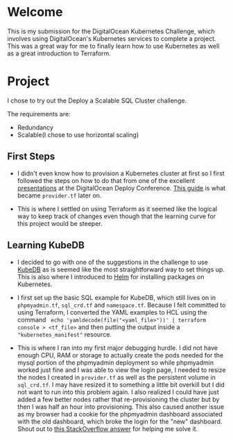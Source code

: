 # Welcome

This is my submission for the DigitalOcean Kubernetes Challenge, which involves
using DigitalOcean's Kubernetes services to complete a project. This was a 
great way for me to finally learn how to use Kubernetes as well as a great 
introduction to Terraform.

# Project

I chose to try out the Deploy a Scalable SQL Cluster challenge. 

The requirements are:
- Redundancy
- Scalable(I chose to use horizontal scaling)

## First Steps

- I didn't even know how to provision a Kubernetes cluster at first so I first
followed the steps on how to do that from one of the excellent 
[presentations](https://www.youtube.com/watch?v=dCv6dRjtgHI) at the 
DigitalOcean Deploy Conference. 
[This guide](https://www.digitalocean.com/community/tutorials/how-to-use-terraform-with-digitalocean) 
is what became `provider.tf` later on.

- This is where I settled on using Terraform as it seemed like the logical way
to keep track of changes even though that the learning curve for this project
would be steeper. 

## Learning KubeDB
- I decided to go with one of the suggestions in the challenge to use
[KubeDB](https://kubedb.com/) as is seemed like the most straightforward way to
set things up. This is also where I introduced to [Helm](https://helm.sh/) for 
installing packages on Kubernetes.

- I first set up the basic SQL example for KubeDB, which still lives on in 
`phpmyadmin.tf`, `sql_crd.tf` and `namespace.tf`. Because I felt committed to
using Terraform, I converted the YAML examples to HCL using the command
` echo 'yamldecode(file("<yaml_file>"))' | terraform console > <tf_file>` and 
then putting the output inside a `"kubernetes_manifest"` resource.

- This is where I ran into my first major debugging hurdle. I did not have 
enough CPU, RAM or storage to actually create the pods needed for the mysql 
portion of the phpmyadmin deployment so while phpmyadmin worked just fine 
and I was able to view the login page, I needed to resize the nodes I created
in `provider.tf` as well as the persistent volume in `sql_crd.tf`. I may have
resized it to something a little bit overkill but I did not want to run into 
this problem again. I also realized I could have just added a few better nodes
rather that re-provisioning the cluster but by then I was half an hour into 
provisioning. This also caused another issue as my browser had a cookie for
the phpmyadmin dashboard associated with the old dashboard, which broke the
login for the "new" dashboard. Shout out to 
[this StackOverflow answer](https://stackoverflow.com/questions/49811804/phpmyadmin-failed-to-set-session-cookie-maybe-you-are-using-http-instead-of-htt)
for helping me solve it.


